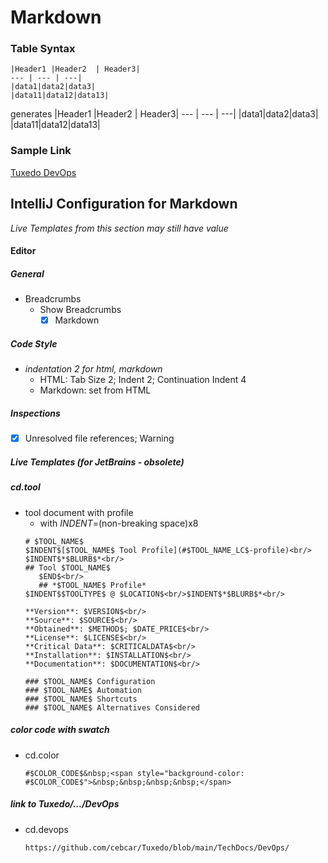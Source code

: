 # Markdown

### Table Syntax
``` plaintext
|Header1 |Header2  | Header3|
--- | --- | ---|
|data1|data2|data3|
|data11|data12|data13|
```
generates
|Header1 |Header2  | Header3|
--- | --- | ---|
|data1|data2|data3|
|data11|data12|data13|

### Sample Link
 [Tuxedo DevOps](https://github.com/cebcar/Tuxedo/blob/main/TechDocs/DevOps/)

## IntelliJ Configuration for Markdown
*Live Templates from this section may still have value*

#### Editor
##### General
- Breadcrumbs
  - Show Breadcrumbs
    - [x] Markdown

##### Code Style
- *indentation 2 for html, markdown*
  - HTML: Tab Size 2; Indent 2; Continuation Indent 4
  - Markdown: set from HTML

##### Inspections
- [x] Unresolved file references; Warning

##### Live Templates (for JetBrains - obsolete)
##### cd.tool
- tool document with profile
  - with $INDENT$=(non-breaking space)x8
  ```plaintext
  # $TOOL_NAME$
  $INDENT$[$TOOL_NAME$ Tool Profile](#$TOOL_NAME_LC$-profile)<br/>
  $INDENT$*$BLURB$*<br/>
  ## Tool $TOOL_NAME$
     $END$<br/>
     ## *$TOOL_NAME$ Profile*
  $INDENT$$TOOLTYPE$ @ $LOCATION$<br/>$INDENT$*$BLURB$*<br/>
  
  **Version**: $VERSION$<br/>
  **Source**: $SOURCE$<br/>
  **Obtained**: $METHOD$; $DATE_PRICE$<br/>
  **License**: $LICENSE$<br/>
  **Critical Data**: $CRITICALDATA$<br/>
  **Installation**: $INSTALLATION$<br/>
  **Documentation**: $DOCUMENTATION$<br/>
  
  ### $TOOL_NAME$ Configuration
  ### $TOOL_NAME$ Automation
  ### $TOOL_NAME$ Shortcuts
  ### $TOOL_NAME$ Alternatives Considered
  ```

##### color code with swatch
- cd.color
  ```plaintext
  #$COLOR_CODE$&nbsp;<span style="background-color: #$COLOR_CODE$">&nbsp;&nbsp;&nbsp;&nbsp;</span>
  ```

##### link to Tuxedo/.../DevOps
- cd.devops
  ```plaintext
  https://github.com/cebcar/Tuxedo/blob/main/TechDocs/DevOps/
  ```
